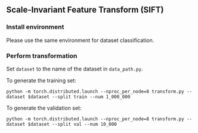 ## Scale-Invariant Feature Transform (SIFT)

### Install environment
Please use the same environment for dataset classification.

### Perform transformation
Set `dataset` to the name of the dataset in `data_path.py`.

To generate the training set:
```
python -m torch.distributed.launch --nproc_per_node=8 transform.py --dataset $dataset --split train --num 1_000_000
```

To generate the validation set:
```
python -m torch.distributed.launch --nproc_per_node=8 transform.py --dataset $dataset --split val --num 10_000
```
